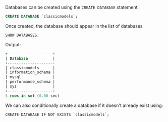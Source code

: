 Databases can be created using the `CREATE DATABASE` statement.
```sql
CREATE DATABASE `classicmodels`;
```

Once created, the database should appear in the list of databases
```
SHOW DATABASES;
```

Output:
```sql
+--------------------+
| Database           |
+--------------------+
| classicmodels      |
| information_schema |
| mysql              |
| performance_schema |
| sys                |
+--------------------+
5 rows in set (0.00 sec)
```
We can also conditionally create a database if it doesn't already exist using:
```
CREATE DATABASE IF NOT EXISTS `classicmodels`;
```
